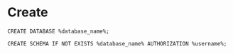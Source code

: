 # Create


```postgresql
CREATE DATABASE %database_name%;
```

```postgresql
CREATE SCHEMA IF NOT EXISTS %database_name% AUTHORIZATION %username%;
```
